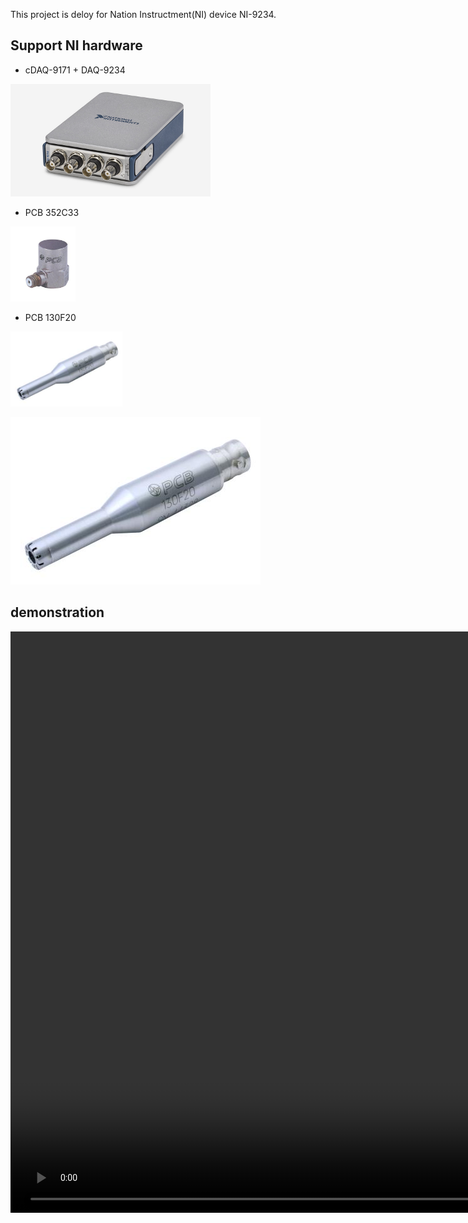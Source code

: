 This project is deloy for Nation Instructment(NI) device NI-9234.


## Support NI hardware
- cDAQ-9171 + DAQ-9234

<img src="./description/NI_cDAQ-9171&DAQ9234.jpg" height="180">

- PCB 352C33

<img src="./description/pcb_352c33_sample.jpg" height="120">

- PCB 130F20

<img src="./description/pcb_130F20_sample.jpg" height="120">

![](./description/pcb_130f20_sample.jpg)

## demonstration

<video width="1920" height="930" controls>
  <source src="./description/demo.mp4" type="video/mp4">
</video>